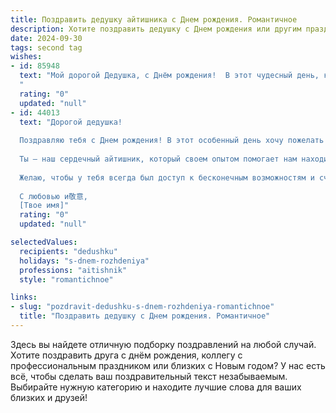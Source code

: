 ```yaml
---
title: Поздравить дедушку айтишника c Днем рождения. Романтичное
description: Хотите поздравить дедушку c Днем рождения или другим праздником? Наш ИИ создаст незабываемое поздравление, а вы обязательно выделитесь среди других.  
date: 2024-09-30
tags: second tag
wishes:
- id: 85948
  text: "Мой дорогой Дедушка, с Днём рождения!  В этот чудесный день, когда мир наполняется светом твоей улыбки, я хочу сказать тебе, что ты – настоящий герой моей жизни, мой  умный, талантливый и невероятно добрый айтишник-волшебник, который творит чудеса не только в коде, но и в сердцах своих близких.  Пусть твоя жизнь будет  наполнена  радостью,  любовью и  неизменным  вдохновением,  как  бесконечный поток  нулей и единиц,  сотканный в  прекрасную  мелодию  счастья.  Я люблю тебя безмерно!
  "
  rating: "0"
  updated: "null"
- id: 44013
  text: "Дорогой дедушка!
  
  Поздравляю тебя с Днем рождения! В этот особенный день хочу пожелать тебе, чтобы каждый новый год жизни был подобен отличному обновлению системы — чтобы приносил радость, вдохновение и, конечно, новые достижения.
  
  Ты — наш сердечный айтишник, который своем опытом помогает нам находить пути к самым невероятным мечтам. Пусть в твоем коде жизни будет больше радостных функций, а ошибки пусть обходят тебя стороной. Каждый момент с тобой напоминает о том, как важна простота и искренность в нашем мире.
  
  Желаю, чтобы у тебя всегда был доступ к бесконечным возможностям и счастью, а твоя забота и мудрость освещали наши пути. Ты — наш самый ценный сервер, хранящий в себе глубокие знания и любовь.
  
  С любовью и敬意,
  [Твое имя]"
  rating: "0"
  updated: "null"

selectedValues:
  recipients: "dedushku"
  holidays: "s-dnem-rozhdeniya"
  professions: "aitishnik"
  style: "romantichnoe"

links:
- slug: "pozdravit-dedushku-s-dnem-rozhdeniya-romantichnoe"
  title: "Поздравить дедушку c Днем рождения. Романтичное"
---
```


Здесь вы найдете отличную подборку поздравлений на любой случай.
Хотите поздравить друга с днём рождения, коллегу с профессиональным праздником или близких с Новым годом? У нас есть всё, чтобы сделать ваш поздравительный текст незабываемым. Выбирайте нужную категорию и находите лучшие слова для ваших близких и друзей!
